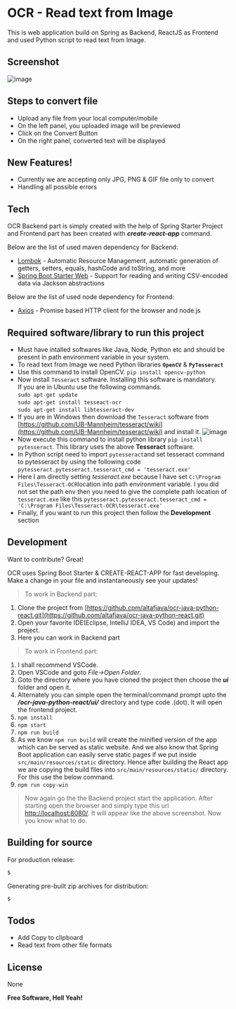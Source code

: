 # OCR - Read text from Image

This is web application build on Spring as Backend, ReactJS as Frontend and used Python script to read text from Image.

## Screenshot

![image](https://user-images.githubusercontent.com/43504471/101243951-80431980-3729-11eb-88fa-bba8764dfd27.png)

## Steps to convert file

- Upload any file from your local computer/mobile
- On the left panel, you uploaded image will be previewed
- Click on the Convert Button
- On the right panel, converted text will be displayed

## New Features!

- Currently we are accepting only JPG, PNG & GIF file only to convert
- Handling all possible errors

## Tech

OCR Backend part is simply created with the help of Spring Starter Project and Frontend part has been created with **_create-react-app_** command.

Below are the list of used maven dependency for Backend:

- [Lombok](https://mvnrepository.com/artifact/org.projectlombok/lombok) - Automatic Resource Management, automatic generation of getters, setters, equals, hashCode and toString, and more
- [Spring Boot Starter Web](https://mvnrepository.com/artifact/org.springframework.boot/spring-boot-starter-web) - Support for reading and writing CSV-encoded data via Jackson abstractions

Below are the list of used node dependency for Frontend:

- [Axios](https://www.npmjs.com/package/axios) - Promise based HTTP client for the browser and node.js

## Required software/library to run this project
- Must have intalled softwares like Java, Node, Python etc and should be present in path environment variable in your system.
- To read text from Image we need Python libraries **`OpenCV`** & **`PyTesseract`**
- Use this command to install OpenCV. `pip install opencv-python`
- Now install `Tesseract` software. Installing this software is mandatory. <br/>
If you are in Ubuntu use the following commands.<br/>
 `sudo apt-get update`<br/>
 `sudo apt-get install tesseact-ocr`<br/>
 `sudo apt-get install libtesseract-dev`<br/>
- If you are in Windows then download the `Tesseract` software from [https://github.com/UB-Mannheim/tesseract/wiki](https://github.com/UB-Mannheim/tesseract/wiki) and install it.
![image](https://miro.medium.com/max/470/1*8DCCEQBjhSifztQA2QmvoA.png)
- Now execute this command to install python library `pip install pytesseract`. This library uses the above **Tesseract** software.
- In Python script need to import `pytesseract`and set tesseract command to pytesseract by using the following code
`pytesseract.pytesseract.tesseract_cmd = 'tesseract.exe'`
- Here I am directly setting *tesseract.exe* because I have set `C:\Program Files\Tesseract-OCR`location into path environment variable. I you did not set the path env then you need to give the complete path location of `tesseract.exe` like this
`pytesseract.pytesseract.tesseract_cmd = 'C:\Program Files\Tesseract-OCR\tesseract.exe'`
- Finally, if you want to run this project then follow the **Development** section

## Development
Want to contribute? Great!

OCR uses Spring Boot Starter & CREATE-REACT-APP for fast developing.
Make a change in your file and instantaneously see your updates!

> To work in Backend part:

1. Clone the project from [https://github.com/altafjava/ocr-java-python-react.git](https://github.com/altafjava/ocr-java-python-react.git)
2. Open your favorite IDE(Eclipse, IntelliJ IDEA, VS Code) and import the project.
3. Here you can work in Backend part

> To work in Frontend part:

1. I shall recommend VSCode.
2. Open VSCode and goto _File->Open Folder_.
3. Goto the directory where you have cloned the project then choose the **_ui_** folder and open it.
4. Alternately you can simple open the terminal/command prompt upto the **_/ocr-java-python-react/ui/_** directory and type code .(dot). It will open the frontend project.
5. `npm install`
6. `npm start`
7. `npm run build`
8. As we know `npm run build` will create the minified version of the app which can be served as static website. And we also know that Spring Boot application can easily serve static pages if we put inside `src/main/resources/static` directory. Hence after building the React app we are copying the build files into `src/main/resources/static/` directory. For this use the below command.
9. `npm run copy-win`

> Now again go the the Backend project start the application. After starting open the browser and simply type this url [http://localhost:8080/](http://localhost:8080/). It will appear like the above screenshot. Now you know what to do.

## Building for source

For production release:

```sh
$
```

Generating pre-built zip archives for distribution:

```sh
$
```

## Todos

- Add Copy to clipboard
- Read text from other file formats

## License

None

**Free Software, Hell Yeah!**
